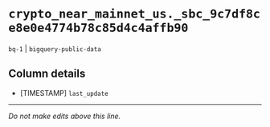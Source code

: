 # `crypto_near_mainnet_us._sbc_9c7df8ce8e0e4774b78c85d4c4affb90`
`bq-1` | `bigquery-public-data`

## Column details
* [TIMESTAMP] `last_update`

-------------------------------------------------------------------------------
*Do not make edits above this line.*
